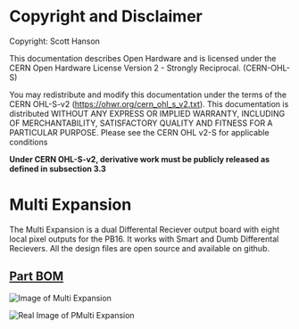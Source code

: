 # Copyright and Disclaimer
Copyright: Scott Hanson

This documentation describes Open Hardware and is licensed under the CERN Open Hardware License Version 2 - Strongly Reciprocal. (CERN-OHL-S)

You may redistribute and modify this documentation under the terms of the CERN OHL-S-v2 (https://ohwr.org/cern_ohl_s_v2.txt). This documentation is distributed WITHOUT ANY EXPRESS OR IMPLIED WARRANTY, INCLUDING OF MERCHANTABILITY, SATISFACTORY QUALITY AND FITNESS FOR A PARTICULAR PURPOSE. Please see the CERN OHL v2-S for applicable conditions

**Under CERN OHL-S-v2, derivative work must be publicly released as defined in subsection 3.3**

# Multi Expansion

The Multi Expansion is a dual Differental Reciever output board with eight local pixel outputs for the PB16. It works with Smart and Dumb Differental Recievers. All the design files are open source and available on github.

## [Part BOM](https://github.com/computergeek1507/PB_16/raw/master/Multi_Expansion/Multi_Expansion.ods)

![Image of Multi Expansion](https://github.com/computergeek1507/PB_16/raw/master/Multi_Expansion/Multi_Expansion.png)

![Real Image of PMulti Expansion](https://github.com/computergeek1507/PB_16/raw/master/Multi_Expansion/IMG_20191203_202821.jpg)
